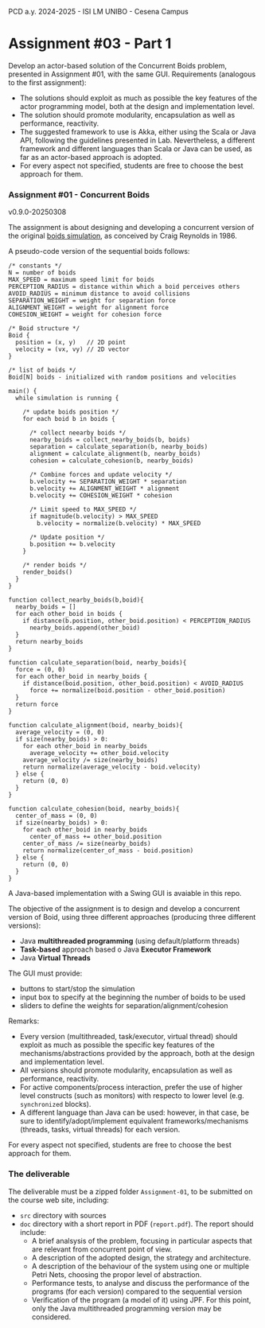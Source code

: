 PCD a.y. 2024-2025 - ISI LM UNIBO - Cesena Campus

# Assignment #03 - Part 1
Develop an actor-based solution of the Concurrent Boids problem, presented in Assignment #01, with the same GUI. Requirements (analogous to the first assignment):

- The solutions should exploit as much as possible the key features of the actor programming model, both at the design and implementation level.
- The solution should promote modularity, encapsulation as well as performance, reactivity.
- The suggested framework to use is Akka, either using the Scala or Java API, following the guidelines presented in Lab. Nevertheless, a different framework and different languages than Scala or Java can be used, as far as an actor-based approach is adopted.
- For every aspect not specified, students are free to choose the best approach for them.

### Assignment #01 -  Concurrent Boids

v0.9.0-20250308

The assignment is about designing and developing a concurrent version of the original [boids simulation](https://en.wikipedia.org/wiki/Boids), as conceived by Craig Reynolds in 1986.

A pseudo-code version of the sequential boids follows:

```
/* constants */
N = number of boids
MAX_SPEED = maximum speed limit for boids
PERCEPTION_RADIUS = distance within which a boid perceives others
AVOID_RADIUS = minimum distance to avoid collisions
SEPARATION_WEIGHT = weight for separation force
ALIGNMENT_WEIGHT = weight for alignment force
COHESION_WEIGHT = weight for cohesion force

/* Boid structure */
Boid {
  position = (x, y)   // 2D point
  velocity = (vx, vy) // 2D vector
}

/* list of boids */
Boid[N] boids - initialized with random positions and velocities

main() {
  while simulation is running {

    /* update boids position */
    for each boid b in boids {

      /* collect neearby boids */
      nearby_boids = collect_nearby_boids(b, boids)
      separation = calculate_separation(b, nearby_boids)
      alignment = calculate_alignment(b, nearby_boids)
      cohesion = calculate_cohesion(b, nearby_boids)

      /* Combine forces and update velocity */
      b.velocity += SEPARATION_WEIGHT * separation
      b.velocity += ALIGNMENT_WEIGHT * alignment
      b.velocity += COHESION_WEIGHT * cohesion

      /* Limit speed to MAX_SPEED */
      if magnitude(b.velocity) > MAX_SPEED
        b.velocity = normalize(b.velocity) * MAX_SPEED      

      /* Update position */
      b.position += b.velocity
    }

    /* render boids */
    render_boids()
  }
}

function collect_nearby_boids(b,boid){
  nearby_boids = []
  for each other_boid in boids {
    if distance(b.position, other_boid.position) < PERCEPTION_RADIUS
      nearby_boids.append(other_boid) 
  }
  return nearby_boids
}

function calculate_separation(boid, nearby_boids){
  force = (0, 0)
  for each other_boid in nearby_boids {
    if distance(boid.position, other_boid.position) < AVOID_RADIUS
      force += normalize(boid.position - other_boid.position)
  }
  return force
}

function calculate_alignment(boid, nearby_boids){
  average_velocity = (0, 0)
  if size(nearby_boids) > 0:
    for each other_boid in nearby_boids 
      average_velocity += other_boid.velocity
    average_velocity /= size(nearby_boids)
    return normalize(average_velocity - boid.velocity)
  } else {
    return (0, 0)
  }
}
 
function calculate_cohesion(boid, nearby_boids){
  center_of_mass = (0, 0)
  if size(nearby_boids) > 0:
    for each other_boid in nearby_boids
      center_of_mass += other_boid.position
    center_of_mass /= size(nearby_boids)
    return normalize(center_of_mass - boid.position) 
  } else {
	return (0, 0)
  }
}
```

A Java-based implementation with a Swing GUI is avaiable in this repo.

The objective of the assignment is to design and develop a concurrent version of Boid, using three different approaches (producing three different versions):
- Java **multithreaded programming** (using default/platform threads)
- **Task-based** approach based o Java **Executor Framework**
- Java **Virtual Threads**

The GUI must provide:
- buttons to start/stop the simulation
- input box to specify at the beginning the number of boids to be used
- sliders to define the weights for separation/alignment/cohesion

Remarks:
- Every version (multithreaded, task/executor, virtual thread) should exploit as much as possible  the specific key features of the mechanisms/abstractions provided by the approach, both at the design and implementation level.
- All versions should promote modularity, encapsulation as well as performance, reactivity.
- For active components/process interaction, prefer the use of higher level constructs (such as monitors) with respecto to lower level (e.g. `synchronized` blocks).
- A different language than Java can be used: however, in that case, be sure to identify/adopt/implement equivalent frameworks/mechanisms (threads, tasks, virtual threads) for each version.

For every aspect not specified, students are free to choose the best approach for them.

### The deliverable

The deliverable must be a zipped folder `Assignment-01`, to be submitted on the course web site, including:
- `src` directory with sources
- `doc` directory with a short report in PDF (`report.pdf`). The report should include:
    - A brief analsysis of the problem, focusing in particular aspects that are relevant from concurrent point of view.
    - A description of the adopted design, the strategy and architecture.
    - A description of the behaviour of the system using one or multiple Petri Nets, choosing the propor level of abstraction.
    - Performance tests, to analyse and discuss the performance of the programs (for each version) compared to the sequential version
    - Verification of the program (a model of it) using JPF. For this point, only the  Java multithreaded programming version may be considered.

